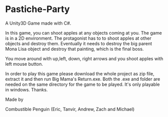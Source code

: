 Pastiche-Party
==============

A Unity3D Game made with C#.

In this game, you can shoot apples at any objects coming at you. The game is in a 2D environment. The protagonist has to 
to shoot apples at other objects and destroy them. Eventually it needs to destroy the big parent Mona Lisa object
and destroy that painting, which is the final boss.

You move around with up,left, down, right arrows and you shoot apples with left mouse button.

In order to play this game please download the whole project as zip file, extract it and then run Big Mama's Return.exe. Both the .exe and folder are needed on the same directory for the game to be played. It's only playable in windows. Thanks.

Made by

Combustible Penguin (Eric, Tanvir, Andrew, Zach and Michael)
